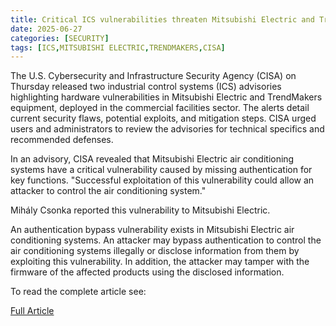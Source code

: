 ```yaml
---
title: Critical ICS vulnerabilities threaten Mitsubishi Electric and TrendMakers hardware across commercial facilities
date: 2025-06-27
categories: [SECURITY]
tags: [ICS,MITSUBISHI ELECTRIC,TRENDMAKERS,CISA]
---
```


The U.S. Cybersecurity and Infrastructure Security Agency (CISA) on Thursday released two industrial control systems (ICS) advisories highlighting hardware vulnerabilities in Mitsubishi Electric and TrendMakers equipment, deployed in the commercial facilities sector. The alerts detail current security flaws, potential exploits, and mitigation steps. CISA urged users and administrators to review the advisories for technical specifics and recommended defenses.

In an advisory, CISA revealed that Mitsubishi Electric air conditioning systems have a critical vulnerability caused by missing authentication for key functions. "Successful exploitation of this vulnerability could allow an attacker to control the air conditioning system." 

Mihály Csonka reported this vulnerability to Mitsubishi Electric.

An authentication bypass vulnerability exists in Mitsubishi Electric air conditioning systems. An attacker may bypass authentication to control the air conditioning systems illegally or disclose information from them by exploiting this vulnerability. In addition, the attacker may tamper with the firmware of the affected products using the disclosed information.

To read the complete article see:

[Full Article](https://industrialcyber.co/industrial-cyber-attacks/critical-ics-vulnerabilities-threaten-mitsubishi-electric-and-trendmakers-hardware-across-commercial-facilities/) 
